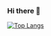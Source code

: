 ### Hi there 👋
[![Top Langs](https://github-readme-stats.vercel.app/api/top-langs/?username=CHIINGTING&layout=compact)](https://github.com/anuraghazra/github-readme-stats)
<!--
**CHIINGTING/CHIINGTING** is a ✨ _special_ ✨ repository because its `README.md` (this file) appears on your GitHub profile.

Here are some ideas to get you started:

- 🔭 I’m currently working on ...
- 🌱 I’m currently learning ...
- 👯 I’m looking to collaborate on ...
- 🤔 I’m looking for help with ...
- 💬 Ask me about ...
- 📫 How to reach me: ...
- 😄 Pronouns: ...
- ⚡ Fun fact: ...
-->
